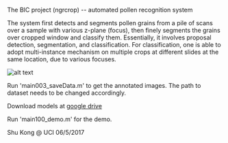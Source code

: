 The BIC project (ngrcrop) -- automated pollen recognition system

The system first detects and segments pollen grains from a pile of scans over a sample with various z-plane (focus), then finely segments the grains over cropped window and classify them. Essentially, it involves proposal detection, segmentation, and classification. For classification, one is able to adopt multi-instance mechanism on multiple crops at different slides at the same location, due to various focuses.


![alt text](http://www.ics.uci.edu/~skong2/img/demo_BIC_highRes.png "visualization")


Run 'main003_saveData.m' to get the annotated images. The path to dataset needs to be changed accordingly.

Download models at [google drive](https://drive.google.com/open?id=0BxeylfSgpk1MREgycndzNmJLT00)

Run 'main100_demo.m' for the demo.

Shu Kong @ UCI
06/5/2017



